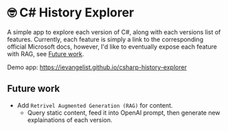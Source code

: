 # 🤓 C# History Explorer

A simple app to explore each version of C#, along with each versions list of features. Currently, each feature is simply a link to the corresponding official Microsoft docs, however, I'd like to eventually expose each feature with RAG, see [Future work](#future-work).

Demo app: https://ievangelist.github.io/csharp-history-explorer

## Future work

- Add `Retrivel Augmented Generation (RAG)` for content.
  - Query static content, feed it into OpenAI prompt, then generate new explainations of each version.
